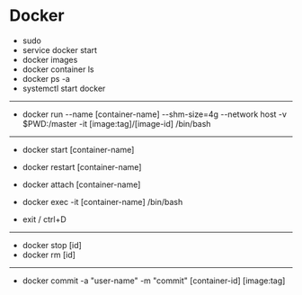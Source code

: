 # Docker


- sudo
- service docker start
- docker images
- docker container ls
- docker ps -a
- systemctl start docker

---

- docker run --name [container-name] --shm-size=4g --network host -v $PWD:/master -it [image:tag]/[image-id] /bin/bash

---
- docker start [container-name]
- docker restart [container-name]
- docker attach [container-name]
- docker exec -it [container-name] /bin/bash

- exit / ctrl+D

---

- docker stop [id]
- docker rm [id]

---

- docker commit -a "user-name" -m "commit" [container-id] [image:tag]
